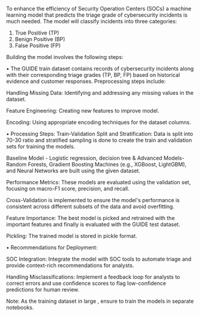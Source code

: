 To enhance the efficiency of Security Operation Centers (SOCs) a machine learning model that predicts the triage grade of cybersecurity incidents is much needed. 
The model will classify incidents into three categories:
1.	True Positive (TP)
2.	Benign Positive (BP)
3.	False Positive (FP)
   
Building the model involves the following steps:

•	The GUIDE train dataset contains records of cybersecurity incidents along with their corresponding triage grades (TP, BP, FP) based on historical evidence
and customer responses. 
Preprocessing steps include:

Handling Missing Data: Identifying and addressing any missing values in the dataset.

Feature Engineering: Creating new features to improve model.

Encoding: Using appropriate encoding techniques for the dataset columns.


•	Processing Steps:
Train-Validation Split and Stratification: Data is split into 70-30 ratio and stratified sampling is done to create the train and validation sets for training the models.

Baseline Model - Logistic regression, decision tree & Advanced Models- Random Forests, Gradient Boosting Machines (e.g., XGBoost, LightGBM),
and Neural Networks are built using the given dataset.

Performance Metrics: These models are evaluated using the validation set, focusing on macro-F1 score, precision, and recall.

Cross-Validation is implemented to ensure the model's performance is consistent across different subsets of the data and avoid overfitting.

Feature Importance: The best model is picked and retrained with the important features and finally is evaluated with the GUIDE test dataset.

Pickling: The trained model is stored in pickle format.

•	Recommendations for Deployment:

SOC Integration: Integrate the model with SOC tools to automate triage and provide context-rich recommendations for analysts.

Handling Misclassifications: Implement a feedback loop for analysts to correct errors and use confidence scores to flag low-confidence predictions for human review.

Note: As the training dataset in large , ensure to train the models in separate notebooks.
